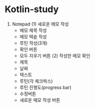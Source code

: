 # Kotlin-study

1. Notepad
   (1) 새로운 메모 작성
      - 메모 제목 작성
      - 메모 텍슽 작성
      - 루틴 작성(3개)
      - 확인 버튼
      - 모두 지우기 버튼
   (2) 작성한 메모 확인
      - 제목
      - 날짜
      - 텍스트
      - 루틴(각 체크박스)
      - 루틴 진행도(progress bar)
      - 수정버튼
      - 새로운 메모 작성 버튼